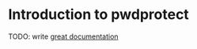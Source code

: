 # Introduction to pwdprotect

TODO: write [great documentation](http://jacobian.org/writing/what-to-write/)
